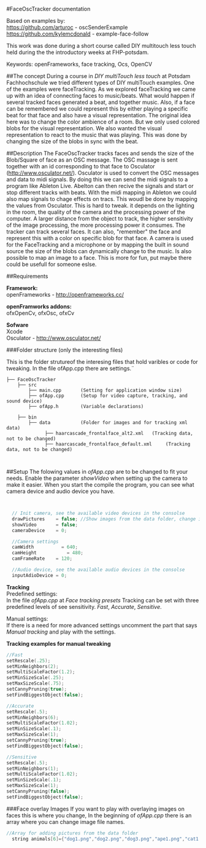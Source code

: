 #FaceOscTracker documentation

Based on examples by:<br/>
https://github.com/arturoc - oscSenderExample<br/>
https://github.com/kylemcdonald - example-face-follow

This work was done during a short course called DIY multitouch less touch held during the the introductory weeks at FHP-potsdam.

Keywords: openFrameworks, face tracking, Ocs, OpenCV

##The concept
During a course in _DIY multiTouch less touch_ at Potsdam Fachhochschule we tried different types of DIY multiTouch examples. One of the examples were faceTracking. As we explored faceTracking we came up with an idea of connecting faces to music/beats. What would happen if several tracked faces generated a beat, and together music. Also, if a face can be remembered we could represent this by either playing a specific beat for that face and also have a visual representation. The original idea here was to change the color ambience of a room. But we only used colored blobs for the visual representation. We also wanted the visual representation to react to the music that was playing. This was done by changing the size of the blobs in sync with the beat.

##Description
The FaceOscTracker tracks faces and sends the size of the Blob/Square of face as an OSC message.
The OSC massage is sent together with an id corresponding to that face to Osculator (http://www.osculator.net/). Osculator is used to convert the OSC messages and data to midi signals. By doing this we can send the midi signals to a program like Ableton Live. Abelton can then recive the signals and start or stop different tracks with beats. With the midi mapping in Ableton we could also map signals to chage effects on tracs. This woudl be done by mapping the values from Osculator. This is hard to tweak. it depends on the lighting in the room, the quality of the camera and the processing power of the computer. A larger distance from the object to track, the higher sensitivity of the image processing, the more processing power it consumes. The tracker can track several faces. It can also, "remember" the face and represent this with a color on specific blob for that face. A camera is used for the FaceTracking and a microphone or by mapping the built in sound source the size of the blobs can dynamically change to the music. Is also possible to map an image to a face. This is more for fun, put maybe there could be usefull for someone eslse.


##Requirements</b><br/>

<b>Framework:</b><br/>
openFrameworks - http://openframeworks.cc/

<b>openFramworks addons:</b><br/>
ofxOpenCv, ofxOsc, ofxCv

<b>Sofware</b><br/>
Xcode<br/>
Osculator - http://www.osculator.net/

###Folder structure (only the interesting files)

This is the folder strutureof the interesing files that hold varibles or code for tweaking.
In the file ofApp.cpp there are settings.¨


```
├── FaceOscTracker
    ├── src
        ├── main.cpp       (Setting for application window size)
        ├── ofApp.cpp      (Setup for video capture, tracking, and sound device)
        ├── ofApp.h        (Variable declarations)

    ├── bin
        ├── data           (Folder for images and for tracking xml data)
              ├── haarcascade_frontalface_alt2.xml   (Tracking data, not to be changed)
              ├── haarcascade_frontalface_default.xml     (Tracking data, not to be changed)



```
##Setup
The folowing values in _ofApp.cpp_ are to be changed to fit your needs. Enable the parameter _showVideo_ when setting up the camera to make it easier. When you start the compile the program, you can see what camera device and audio device you have.


```c


  // Init camera, see the available video devices in the consolse
  drawPictures    = false; //Show images from the data folder, change image array for more images
  showVideo       = false;
  cameraDevice    = 0;

  //Camera settings
  camWidth 		    = 640;
  camHeight 		  = 480;
  camFrameRate    = 120;

  //Audio device, see the available audio devices in the consolse
  inputAdioDevice = 0;
```

<b>Tracking</b><br/>
Predefined settings:<br/>
In the file _ofApp.cpp_ at _Face tracking presets_ Tracking can be set with three predefined levels of see sensitivity. _Fast_, _Accurate_, _Sensitive_.<br/>

Manual settings:<br/>
If there is a need for more advanced settings uncomment the part that says
 _Manual tracking_ and play with the settings.

<b>Tracking examples for manual tweaking</b>

```c
//Fast
setRescale(.25);
setMinNeighbors(2);
setMultiScaleFactor(1.2);
setMinSizeScale(.25);
setMaxSizeScale(.75);
setCannyPruning(true);
setFindBiggestObject(false);

//Accurate
setRescale(.5);
setMinNeighbors(6);
setMultiScaleFactor(1.02);
setMinSizeScale(.1);
setMaxSizeScale(1);
setCannyPruning(true);
setFindBiggestObject(false);

//Sensitive
setRescale(.5);
setMinNeighbors(1);
setMultiScaleFactor(1.02);
setMinSizeScale(.1);
setMaxSizeScale(1);
setCannyPruning(false);
setFindBiggestObject(false);
```
###Face overlay Images
If you want to play with overlaying images on faces this is where you change,
In the beginning of _ofApp.cpp_ there is an array where you can change image file names.

```c
//Array for adding pictures from the data folder
  string animals[6]={"dog1.png","dog2.png","dog3.png","ape1.png","cat1.png","sunglasses.png"};
```
